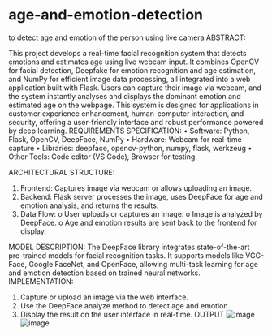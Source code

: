 # age-and-emotion-detection
to detect age and emotion of the person using live camera
ABSTRACT:

This project develops a real-time facial recognition system that detects emotions and estimates age using live webcam input. It combines OpenCV for facial detection, Deepfake for emotion recognition and age estimation, and NumPy for efficient image data processing, all integrated into a web application built with Flask. Users can capture their image via webcam, and the system instantly analyses and displays the dominant emotion and estimated age on the webpage. This system is designed for applications in customer experience enhancement, human-computer interaction, and security, offering a user-friendly interface and robust performance powered by deep learning.
REQUIREMENTS SPECIFICATION:
•	Software: Python, Flask, OpenCV, DeepFace, NumPy
•	Hardware: Webcam for real-time capture
•	Libraries: deepface, opencv-python, numpy, flask, werkzeug
•	Other Tools: Code editor (VS Code), Browser for testing.

ARCHITECTURAL STRUCTURE:
1.	Frontend: Captures image via webcam or allows uploading an image.
2.	Backend: Flask server processes the image, uses DeepFace for age and emotion analysis, and returns the results.
3.	Data Flow:
o	User uploads or captures an image.
o	Image is analyzed by DeepFace.
o	Age and emotion results are sent back to the frontend for display.

MODEL DESCRIPTION:
The DeepFace library integrates state-of-the-art pre-trained models for facial recognition tasks. It supports models like VGG-Face, Google FaceNet, and OpenFace, allowing multi-task learning for age and emotion detection based on trained neural networks.
IMPLEMENTATION:
1.	Capture or upload an image via the web interface.
2.	Use the DeepFace analyze method to detect age and emotion.
3.	Display the result on the user interface in real-time.
OUTPUT
![image](https://github.com/user-attachments/assets/dd7bd18d-8445-4ad7-94a2-dda0e362ea0f)
![image](https://github.com/user-attachments/assets/1d7ea24f-b87e-47b6-bffe-61ffe58901eb)
